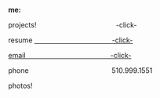 **me:**

projects!
&emsp; &emsp; &emsp; &emsp; &emsp; &nbsp; &emsp; &emsp; &emsp; &ensp;-click-

resume
<a href="test.docx" download>
 &emsp; &emsp; &emsp; &emsp; &emsp; &emsp; &emsp; &ensp;  &emsp; &nbsp;-click-
 
email
<a href="mailto:bharat_nair@hotmail.com">&emsp; &emsp; &emsp; &emsp; &emsp; &emsp; &emsp; &emsp; &emsp; &nbsp; -click-</a><br> 

phone
&emsp; &emsp; &emsp; &emsp; &emsp; &emsp; &emsp; &emsp; &emsp; &nbsp;510.999.1551

photos!
